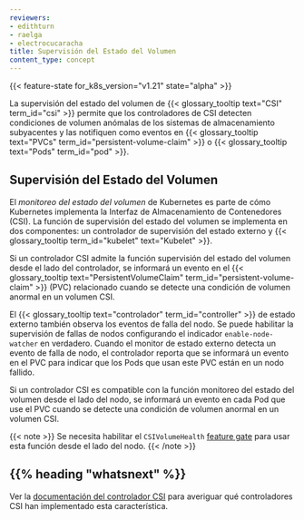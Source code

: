```yaml
---
reviewers:
- edithturn
- raelga
- electrocucaracha
title: Supervisión del Estado del Volumen
content_type: concept
---
```


<!-- overview -->

{{< feature-state for_k8s_version="v1.21" state="alpha" >}}

La supervisión del estado del volumen de {{< glossary_tooltip text="CSI" term_id="csi" >}}  permite que los controladores de CSI detecten condiciones de volumen anómalas de los sistemas de almacenamiento subyacentes y las notifiquen como eventos en {{< glossary_tooltip text="PVCs" term_id="persistent-volume-claim" >}} o {{< glossary_tooltip text="Pods" term_id="pod" >}}.



<!-- body -->

## Supervisión del Estado del Volumen

El _monitoreo del estado del volumen_ de Kubernetes es parte de cómo Kubernetes implementa la Interfaz de Almacenamiento de Contenedores (CSI). La función de supervisión del estado del volumen se implementa en dos componentes: un controlador de supervisión del estado externo y {{< glossary_tooltip term_id="kubelet" text="Kubelet" >}}.

Si un controlador CSI admite la función supervisión del estado del volumen desde el lado del controlador, se informará un evento en el {{< glossary_tooltip text="PersistentVolumeClaim" term_id="persistent-volume-claim" >}} (PVC) relacionado cuando se detecte una condición de volumen anormal en un volumen CSI.

El {{< glossary_tooltip text="controlador" term_id="controller" >}} de estado externo también observa los eventos de falla del nodo. Se puede habilitar la supervisión de fallas de nodos configurando el indicador `enable-node-watcher` en verdadero. Cuando el monitor de estado externo detecta un evento de falla de nodo, el controlador reporta que se informará un evento en el PVC para indicar que los Pods que usan este PVC están en un nodo fallido.

Si un controlador CSI es compatible con la función monitoreo del estado del volumen desde el lado del nodo, se informará un evento en cada Pod que use el PVC cuando se detecte una condición de volumen anormal en un volumen CSI.

{{< note >}}
Se necesita habilitar el `CSIVolumeHealth` [feature gate](/docs/reference/command-line-tools-reference/feature-gates/) para usar esta función desde el lado del nodo.
{{< /note >}}

## {{% heading "whatsnext" %}}

Ver la [documentación del controlador CSI](https://kubernetes-csi.github.io/docs/drivers.html) para averiguar qué controladores CSI han implementado esta característica.
